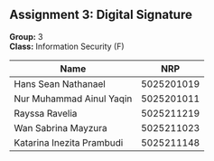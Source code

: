 ## Assignment 3: Digital Signature

**Group:** 3 <br />
**Class:** Information Security (F)

| Name                     | NRP         |
|--------------------------|-------------|
| Hans Sean Nathanael     | 5025201019  |
| Nur Muhammad Ainul Yaqin| 5025201011  |
| Rayssa Ravelia          | 5025211219  |
| Wan Sabrina Mayzura     | 5025211023  |
| Katarina Inezita Prambudi| 5025211148 |
